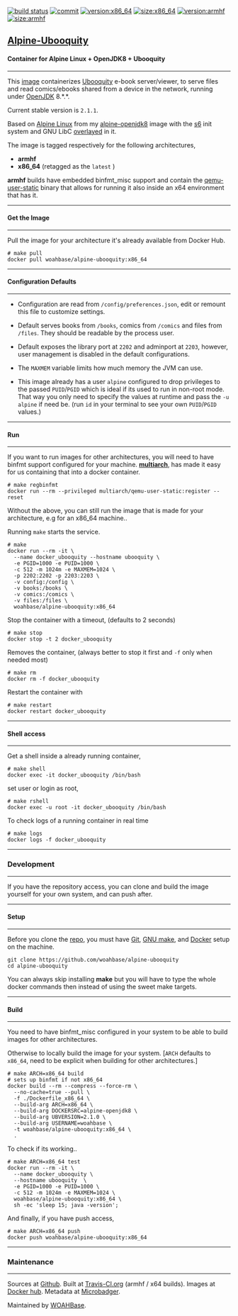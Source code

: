 [![build status][251]][232] [![commit][255]][231] [![version:x86_64][256]][235] [![size:x86_64][257]][235] [![version:armhf][258]][236] [![size:armhf][259]][236]

## [Alpine-Ubooquity][234]
#### Container for Alpine Linux + OpenJDK8 + Ubooquity
---

This [image][233] containerizes [Ubooquity][135] e-book
server/viewer, to serve files and read comics/ebooks shared from
a device in the network, running under [OpenJDK][136] 8.\*.\*.

Current stable version is `2.1.1`.

Based on [Alpine Linux][131]  from my [alpine-openjdk8][132] image
with the [s6][133] init system and GNU LibC [overlayed][134] in
it.

The image is tagged respectively for the following architectures,
* **armhf**
* **x86_64** (retagged as the `latest` )

**armhf** builds have embedded binfmt_misc support and contain the
[qemu-user-static][105] binary that allows for running it also inside
an x64 environment that has it.

---
#### Get the Image
---

Pull the image for your architecture it's already available from
Docker Hub.

```
# make pull
docker pull woahbase/alpine-ubooquity:x86_64
```
---
#### Configuration Defaults
---

* Configuration are read from `/config/preferences.json`, edit or
  remount this file to customize settings.

* Default serves books from `/books`, comics from `/comics` and
  files from `/files`. They should be readable by the process
  user.

* Default exposes the library port at `2202` and adminport at
  `2203`, however, user management is disabled in the default
  configurations.

* The `MAXMEM` variable limits how much memory the JVM can use.

* This image already has a user `alpine` configured to drop
  privileges to the passed `PUID`/`PGID` which is ideal if its
  used to run in non-root mode. That way you only need to specify
  the values at runtime and pass the `-u alpine` if need be. (run
  `id` in your terminal to see your own `PUID`/`PGID` values.)

---
#### Run
---

If you want to run images for other architectures, you will need
to have binfmt support configured for your machine. [**multiarch**][104],
has made it easy for us containing that into a docker container.

```
# make regbinfmt
docker run --rm --privileged multiarch/qemu-user-static:register --reset
```

Without the above, you can still run the image that is made for your
architecture, e.g for an x86_64 machine..

Running `make` starts the service.

```
# make
docker run --rm -it \
  --name docker_ubooquity --hostname ubooquity \
  -e PGID=1000 -e PUID=1000 \
  -c 512 -m 1024m -e MAXMEM=1024 \
  -p 2202:2202 -p 2203:2203 \
  -v config:/config \
  -v books:/books \
  -v comics:/comics \
  -v files:/files \
  woahbase/alpine-ubooquity:x86_64
```

Stop the container with a timeout, (defaults to 2 seconds)

```
# make stop
docker stop -t 2 docker_ubooquity
```

Removes the container, (always better to stop it first and `-f`
only when needed most)

```
# make rm
docker rm -f docker_ubooquity
```

Restart the container with

```
# make restart
docker restart docker_ubooquity
```

---
#### Shell access
---

Get a shell inside a already running container,

```
# make shell
docker exec -it docker_ubooquity /bin/bash
```

set user or login as root,

```
# make rshell
docker exec -u root -it docker_ubooquity /bin/bash
```

To check logs of a running container in real time

```
# make logs
docker logs -f docker_ubooquity
```

---
### Development
---

If you have the repository access, you can clone and
build the image yourself for your own system, and can push after.

---
#### Setup
---

Before you clone the [repo][231], you must have [Git][101], [GNU make][102],
and [Docker][103] setup on the machine.

```
git clone https://github.com/woahbase/alpine-ubooquity
cd alpine-ubooquity
```
You can always skip installing **make** but you will have to
type the whole docker commands then instead of using the sweet
make targets.

---
#### Build
---

You need to have binfmt_misc configured in your system to be able
to build images for other architectures.

Otherwise to locally build the image for your system.
[`ARCH` defaults to `x86_64`, need to be explicit when building
for other architectures.]

```
# make ARCH=x86_64 build
# sets up binfmt if not x86_64
docker build --rm --compress --force-rm \
  --no-cache=true --pull \
  -f ./Dockerfile_x86_64 \
  --build-arg ARCH=x86_64 \
  --build-arg DOCKERSRC=alpine-openjdk8 \
  --build-arg UBVERSION=2.1.0 \
  --build-arg USERNAME=woahbase \
  -t woahbase/alpine-ubooquity:x86_64 \
  .
```

To check if its working..

```
# make ARCH=x86_64 test
docker run --rm -it \
  --name docker_ubooquity \
  --hostname ubooquity  \
  -e PGID=1000 -e PUID=1000 \
  -c 512 -m 1024m -e MAXMEM=1024 \
  woahbase/alpine-ubooquity:x86_64 \
  sh -ec 'sleep 15; java -version';
```

And finally, if you have push access,

```
# make ARCH=x86_64 push
docker push woahbase/alpine-ubooquity:x86_64
```

---
### Maintenance
---

Sources at [Github][106]. Built at [Travis-CI.org][107] (armhf / x64 builds). Images at [Docker hub][108]. Metadata at [Microbadger][109].

Maintained by [WOAHBase][204].

[101]: https://git-scm.com
[102]: https://www.gnu.org/software/make/
[103]: https://www.docker.com
[104]: https://hub.docker.com/r/multiarch/qemu-user-static/
[105]: https://github.com/multiarch/qemu-user-static/releases/
[106]: https://github.com/
[107]: https://travis-ci.org/
[108]: https://hub.docker.com/
[109]: https://microbadger.com/

[131]: https://alpinelinux.org/
[132]: https://hub.docker.com/r/woahbase/alpine-openjdk8
[133]: https://skarnet.org/software/s6/
[134]: https://github.com/just-containers/s6-overlay
[135]: http://vaemendis.net/ubooquity/
[136]: http://openjdk.java.net/

[201]: https://github.com/woahbase
[202]: https://travis-ci.org/woahbase/
[203]: https://hub.docker.com/u/woahbase
[204]: https://woahbase.online/

[231]: https://github.com/woahbase/alpine-ubooquity
[232]: https://travis-ci.org/woahbase/alpine-ubooquity
[233]: https://hub.docker.com/r/woahbase/alpine-ubooquity
[234]: https://woahbase.online/#/images/alpine-ubooquity
[235]: https://microbadger.com/images/woahbase/alpine-ubooquity:x86_64
[236]: https://microbadger.com/images/woahbase/alpine-ubooquity:armhf

[251]: https://travis-ci.org/woahbase/alpine-ubooquity.svg?branch=master

[255]: https://images.microbadger.com/badges/commit/woahbase/alpine-ubooquity.svg

[256]: https://images.microbadger.com/badges/version/woahbase/alpine-ubooquity:x86_64.svg
[257]: https://images.microbadger.com/badges/image/woahbase/alpine-ubooquity:x86_64.svg

[258]: https://images.microbadger.com/badges/version/woahbase/alpine-ubooquity:armhf.svg
[259]: https://images.microbadger.com/badges/image/woahbase/alpine-ubooquity:armhf.svg
